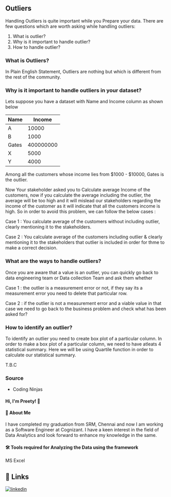 ## Outliers

Handling Outliers is quite important while you Prepare your data. There are few questions which are worth asking while handling outliers:
1. What is outlier?
2. Why is it important to handle outlier?
3. How to handle outlier?

### What is Outliers?

In Plain English Statement, Outliers are nothing but which is different from the rest of the community.

### Why is it important to handle outliers in your dataset?

Lets suppose you have a dataset with Name and Income column as shown below

Name | Income |
--- | --- |
A | 10000 |
B | 1000 |
Gates | 400000000 |
X | 5000 |
Y | 4000 |

Among all the customers whose income lies from $1000 - $10000, Gates is the outlier.

Now Your stakeholder asked you to Calculate average Income of the customers, now if you calculate the average including the outlier, the average will be too high and it will mislead our stakeholders regarding the income of the customer as it will indicate that all the customers income is high. So in order to avoid this problem, we can follow the below cases :

Case 1 : You calculate average of the customers without including outlier, clearly mentioning it to the stakeholders.

Case 2 : You calculate average of the customers including outlier & clearly mentioning it to the stakeholders that outlier is included in order for thme to make a correct decision.

### What are the ways to handle outliers?

Once you are aware that a value is an outlier, you can quickly go back to data engineering team or Data collection Team and ask them whether

Case 1 : the outlier is a measurement error or not, if they say its a measurement error you need to delete that particular row.

Case 2 : if the outlier is not a measurement error and a viable value in that case we need to go back to the business problem and check what has been asked for?


### How to identify an outlier?

To identify an outlier you need to create box plot of a particular column. In order to make a box plot of a particular column, we need to have atleats 4 statistical summary. Here we will be using Quartile function in order to calculate our statistical summary.


T.B.C




### Source

- Coding Ninjas


#### Hi, I'm Preety! 👋


#### 🚀 About Me
I have completed my graduation from SRM, Chennai and now I am working as a Software Engineer at Cognizant. I have a keen interest in the field of Data Analytics and look forward to enhance my knowledge in the same. 


#### 🛠 Tools required for Analyzing the Data using the framework
MS Excel


## 🔗 Links
[![linkedin](https://img.shields.io/badge/linkedin-0A66C2?style=for-the-badge&logo=linkedin&logoColor=white)](https://www.linkedin.com/in/preety-manna-687a73194/) 



